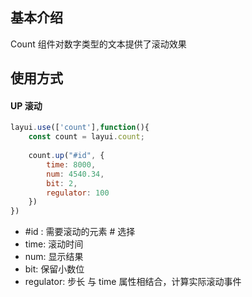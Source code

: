 ## 基本介绍

Count 组件对数字类型的文本提供了滚动效果


## 使用方式

#### UP 滚动

```javascript
layui.use(['count'],function(){
	const count = layui.count;
	
	count.up("#id", {
	    time: 8000,
	    num: 4540.34,
	    bit: 2,
	    regulator: 100
	})
})
```

- #id : 需要滚动的元素 # 选择
- time: 滚动时间
- num: 显示结果
- bit: 保留小数位
- regulator: 步长 与 time 属性相结合，计算实际滚动事件
